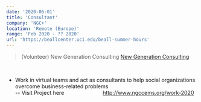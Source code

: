 ```yaml
---
date: '2020-06-01'
title: 'Consultant'
company: 'NGC+'
location: 'Remote (Europe)'
range: 'Feb 2020 - ?? 2020'
url: 'https://beallcenter.uci.edu/beall-summer-hours'
---
```

> (Volunteer) New Generation Consulting [New Generation Consulting](http://www.ngccems.org/work-2020)
<br>

- Work in virtual teams and act as consultants to help social organizations overcome business-related problems  
  -- Visit Project here
<span style="color:#FFFFFF">Project Bases:</span>
http://www.ngccems.org/work-2020